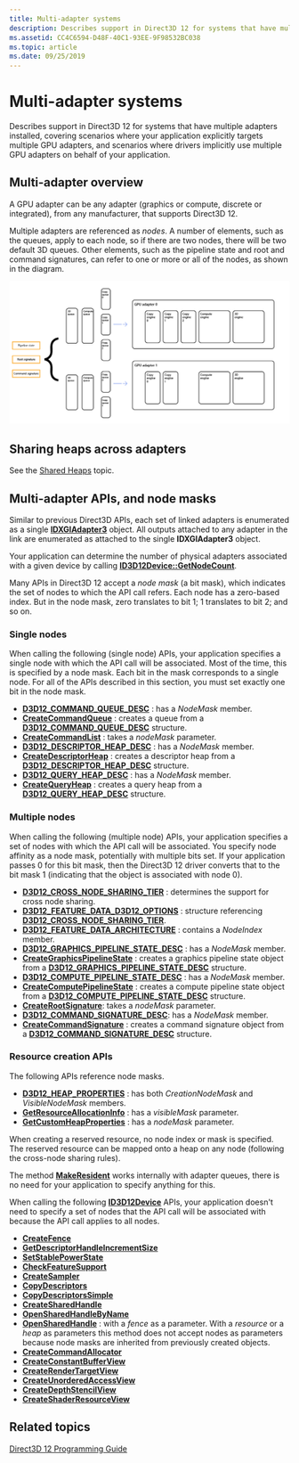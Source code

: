 ```yaml
---
title: Multi-adapter systems
description: Describes support in Direct3D 12 for systems that have multiple adapters installed, covering scenarios where your application explicitly targets multiple GPU adapters, and scenarios where drivers implicitly use multiple GPU adapters on behalf of your application.
ms.assetid: CC4C6594-D48F-40C1-93EE-9F98532BC038
ms.topic: article
ms.date: 09/25/2019
---
```


# Multi-adapter systems

Describes support in Direct3D 12 for systems that have multiple adapters installed, covering scenarios where your application explicitly targets multiple GPU adapters, and scenarios where drivers implicitly use multiple GPU adapters on behalf of your application.

## Multi-adapter overview

A GPU adapter can be any adapter (graphics or compute, discrete or integrated), from any manufacturer, that supports Direct3D 12.

Multiple adapters are referenced as *nodes*. A number of elements, such as the queues, apply to each node, so if there are two nodes, there will be two default 3D queues. Other elements, such as the pipeline state and root and command signatures, can refer to one or more or all of the nodes, as shown in the diagram.

![queues apply to each graphics adapter](images/multigpu.png)

## Sharing heaps across adapters

See the [Shared Heaps](shared-heaps.md) topic.

## Multi-adapter APIs, and node masks

Similar to previous Direct3D APIs, each set of linked adapters is enumerated as a single [**IDXGIAdapter3**](/windows/win32/api/dxgi1_4/nn-dxgi1_4-idxgiadapter3) object. All outputs attached to any adapter in the link are enumerated as attached to the single **IDXGIAdapter3** object.

Your application can determine the number of physical adapters associated with a given device by calling [**ID3D12Device::GetNodeCount**](/windows/win32/api/d3d12/nf-d3d12-id3d12device-getnodecount).

Many APIs in Direct3D 12 accept a *node mask* (a bit mask), which indicates the set of nodes to which the API call refers. Each node has a zero-based index. But in the node mask, zero translates to bit 1; 1 translates to bit 2; and so on.

### Single nodes

When calling the following (single node) APIs, your application specifies a single node with which the API call will be associated. Most of the time, this is specified by a node mask. Each bit in the mask corresponds to a single node. For all of the APIs described in this section, you must set exactly one bit in the node mask.

-   [**D3D12\_COMMAND\_QUEUE\_DESC**](/windows/win32/api/d3d12/ns-d3d12-d3d12_command_queue_desc) : has a *NodeMask* member.
-   [**CreateCommandQueue**](/windows/win32/api/d3d12/nf-d3d12-id3d12device-createcommandqueue) : creates a queue from a [**D3D12\_COMMAND\_QUEUE\_DESC**](/windows/win32/api/d3d12/ns-d3d12-d3d12_command_queue_desc) structure.
-   [**CreateCommandList**](/windows/win32/api/d3d12/nf-d3d12-id3d12device-createcommandlist) : takes a *nodeMask* parameter.
-   [**D3D12\_DESCRIPTOR\_HEAP\_DESC**](/windows/win32/api/d3d12/ns-d3d12-d3d12_descriptor_heap_desc) : has a *NodeMask* member.
-   [**CreateDescriptorHeap**](/windows/win32/api/d3d12/nf-d3d12-id3d12device-createdescriptorheap) : creates a descriptor heap from a [**D3D12\_DESCRIPTOR\_HEAP\_DESC**](/windows/win32/api/d3d12/ns-d3d12-d3d12_descriptor_heap_desc) structure.
-   [**D3D12\_QUERY\_HEAP\_DESC**](/windows/win32/api/d3d12/ns-d3d12-d3d12_query_heap_desc) : has a *NodeMask* member.
-   [**CreateQueryHeap**](/windows/win32/api/d3d12/nf-d3d12-id3d12device-createqueryheap) : creates a query heap from a [**D3D12\_QUERY\_HEAP\_DESC**](/windows/win32/api/d3d12/ns-d3d12-d3d12_query_heap_desc) structure.

### Multiple nodes

When calling the following (multiple node) APIs, your application specifies a set of nodes with which the API call will be associated. You specify node affinity as a node mask, potentially with multiple bits set. If your application passes 0 for this bit mask, then the Direct3D 12 driver converts that to the bit mask 1 (indicating that the object is associated with node 0).

-   [**D3D12\_CROSS\_NODE\_SHARING\_TIER**](/windows/win32/api/d3d12/ne-d3d12-d3d12_cross_node_sharing_tier) : determines the support for cross node sharing.
-   [**D3D12\_FEATURE\_DATA\_D3D12\_OPTIONS**](/windows/win32/api/d3d12/ns-d3d12-d3d12_feature_data_d3d12_options) : structure referencing [**D3D12\_CROSS\_NODE\_SHARING\_TIER**](/windows/win32/api/d3d12/ne-d3d12-d3d12_cross_node_sharing_tier).
-   [**D3D12\_FEATURE\_DATA\_ARCHITECTURE**](/windows/win32/api/d3d12/ns-d3d12-d3d12_feature_data_architecture) : contains a *NodeIndex* member.
-   [**D3D12\_GRAPHICS\_PIPELINE\_STATE\_DESC**](/windows/win32/api/d3d12/ns-d3d12-d3d12_graphics_pipeline_state_desc) : has a *NodeMask* member.
-   [**CreateGraphicsPipelineState**](/windows/win32/api/d3d12/nf-d3d12-id3d12device-creategraphicspipelinestate) : creates a graphics pipeline state object from a [**D3D12\_GRAPHICS\_PIPELINE\_STATE\_DESC**](/windows/win32/api/d3d12/ns-d3d12-d3d12_graphics_pipeline_state_desc) structure.
-   [**D3D12\_COMPUTE\_PIPELINE\_STATE\_DESC**](/windows/win32/api/d3d12/ns-d3d12-d3d12_compute_pipeline_state_desc) : has a *NodeMask* member.
-   [**CreateComputePipelineState**](/windows/win32/api/d3d12/nf-d3d12-id3d12device-createcomputepipelinestate) : creates a compute pipeline state object from a [**D3D12\_COMPUTE\_PIPELINE\_STATE\_DESC**](/windows/win32/api/d3d12/ns-d3d12-d3d12_compute_pipeline_state_desc) structure.
-   [**CreateRootSignature**](/windows/win32/api/d3d12/nf-d3d12-id3d12device-createrootsignature): takes a *nodeMask* parameter.
-   [**D3D12\_COMMAND\_SIGNATURE\_DESC**](/windows/win32/api/d3d12/ns-d3d12-d3d12_command_signature_desc): has a *NodeMask* member.
-   [**CreateCommandSignature**](/windows/win32/api/d3d12/nf-d3d12-id3d12device-createcommandsignature) : creates a command signature object from a [**D3D12\_COMMAND\_SIGNATURE\_DESC**](/windows/win32/api/d3d12/ns-d3d12-d3d12_command_signature_desc) structure.

### Resource creation APIs

The following APIs reference node masks.

-   [**D3D12\_HEAP\_PROPERTIES**](/windows/win32/api/d3d12/ns-d3d12-d3d12_heap_properties) : has both *CreationNodeMask* and *VisibleNodeMask* members.
-   [**GetResourceAllocationInfo**](/windows/win32/api/d3d12/nf-d3d12-id3d12device-getresourceallocationinfo) : has a *visibleMask* parameter.
-   [**GetCustomHeapProperties**](/windows/win32/api/d3d12/nf-d3d12-id3d12device-getcustomheapproperties) : has a *nodeMask* parameter.

When creating a reserved resource, no node index or mask is specified. The reserved resource can be mapped onto a heap on any node (following the cross-node sharing rules).

The method [**MakeResident**](/windows/win32/api/d3d12/nf-d3d12-id3d12device-makeresident) works internally with adapter queues, there is no need for your application to specify anything for this.

When calling the following [**ID3D12Device**](/windows/win32/api/d3d12/nn-d3d12-id3d12device) APIs, your application doesn't need to specify a set of nodes that the API call will be associated with because the API call applies to all nodes.

-   [**CreateFence**](/windows/win32/api/d3d12/nf-d3d12-id3d12device-createfence)
-   [**GetDescriptorHandleIncrementSize**](/windows/win32/api/d3d12/nf-d3d12-id3d12device-getdescriptorhandleincrementsize)
-   [**SetStablePowerState**](/windows/win32/api/d3d12/nf-d3d12-id3d12device-setstablepowerstate)
-   [**CheckFeatureSupport**](/windows/win32/api/d3d12/nf-d3d12-id3d12device-checkfeaturesupport)
-   [**CreateSampler**](/windows/win32/api/d3d12/nf-d3d12-id3d12device-createsampler)
-   [**CopyDescriptors**](/windows/win32/api/d3d12/nf-d3d12-id3d12device-copydescriptors)
-   [**CopyDescriptorsSimple**](/windows/win32/api/d3d12/nf-d3d12-id3d12device-copydescriptorssimple)
-   [**CreateSharedHandle**](/windows/win32/api/d3d12/nf-d3d12-id3d12device-createsharedhandle)
-   [**OpenSharedHandleByName**](/windows/win32/api/d3d12/nf-d3d12-id3d12device-opensharedhandlebyname)
-   [**OpenSharedHandle**](/windows/win32/api/d3d12/nf-d3d12-id3d12device-opensharedhandle) : with a *fence* as a parameter. With a *resource* or a *heap* as parameters this method does not accept nodes as parameters because node masks are inherited from previously created objects.
-   [**CreateCommandAllocator**](/windows/win32/api/d3d12/nf-d3d12-id3d12device-createcommandallocator)
-   [**CreateConstantBufferView**](/windows/win32/api/d3d12/nf-d3d12-id3d12device-createconstantbufferview)
-   [**CreateRenderTargetView**](/windows/win32/api/d3d12/nf-d3d12-id3d12device-createrendertargetview)
-   [**CreateUnorderedAccessView**](/windows/win32/api/d3d12/nf-d3d12-id3d12device-createunorderedaccessview)
-   [**CreateDepthStencilView**](/windows/win32/api/d3d12/nf-d3d12-id3d12device-createdepthstencilview)
-   [**CreateShaderResourceView**](/windows/win32/api/d3d12/nf-d3d12-id3d12device-createshaderresourceview)

## Related topics

[Direct3D 12 Programming Guide](directx-12-programming-guide.md)
